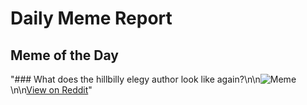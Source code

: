 # Daily Meme Report

## Meme of the Day
"### What does the hillbilly elegy author look like again?\n\n![Meme](https://i.redd.it/120jwir20lne1.png)\n\n[View on Reddit](https://redd.it/1j6yd9s)"
